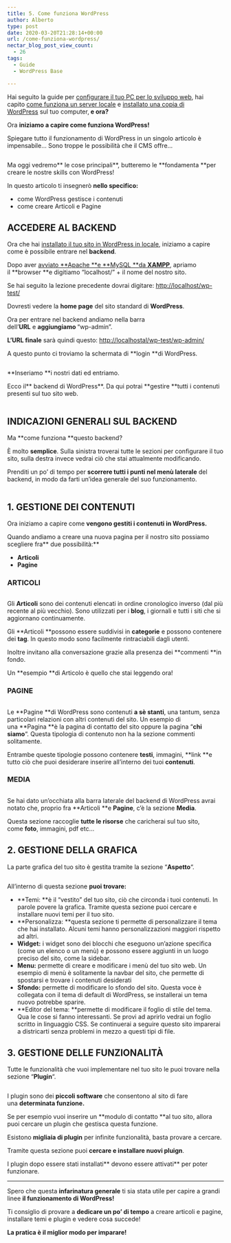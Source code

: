 ```yaml
---
title: 5. Come funziona WordPress
author: Alberto
type: post
date: 2020-03-20T21:28:14+00:00
url: /come-funziona-wordpress/
nectar_blog_post_view_count:
  - 26
tags:
  - Guide
  - WordPress Base

---
```

Hai seguito la guide per&nbsp;[configurare il tuo PC per lo sviluppo web][1], hai capito&nbsp;[come funziona un server locale][2]&nbsp;e&nbsp;[installato una copia di WordPress][3]&nbsp;sul tuo computer,**&nbsp;e ora?**

Ora&nbsp;**iniziamo a capire come funziona WordPress!**

Spiegare tutto il funzionamento di WordPress in un singolo articolo è impensabile… Sono troppe le possibilità che il CMS offre…<figure class="wp-block-image">

[<img decoding="async" src="https://albertoreineri.it/wp-content/uploads/2020/05/scarica-gratis-desk.jpg" alt="" />][4]</figure>

Ma oggi vedremo**&nbsp;le cose principali**, butteremo le&nbsp;**fondamenta&nbsp;**per creare le nostre skills con WordPress!

In questo articolo ti insegnerò&nbsp;**nello specifico:**

  * come WordPress gestisce i contenuti
  * come creare Articoli e Pagine

## ACCEDERE AL BACKEND

Ora che hai&nbsp;[installato il tuo sito in WordPress in locale][3], iniziamo a capire come è possibile entrare nel&nbsp;**backend**.

Dopo aver&nbsp;[avviato&nbsp;**Apache&nbsp;**e&nbsp;**MySQL&nbsp;**da&nbsp;**XAMPP**][5], apriamo il&nbsp;**browser&nbsp;**e digitiamo “localhost/” + il nome del nostro sito.

Se hai seguito la lezione precedente dovrai digitare: <http://localhost/wp-test/>

Dovresti vedere la&nbsp;**home page**&nbsp;del sito standard di&nbsp;**WordPress**.

Ora per entrare nel backend andiamo nella barra dell’**URL**&nbsp;e&nbsp;**aggiungiamo&nbsp;**“wp-admin”.

**L’URL finale** sarà quindi questo: [http://localhostal/][6][wp-test][7][/wp-admin/][8]

A questo punto ci troviamo la schermata di&nbsp;**login&nbsp;**di WordPress.

<div class="wp-block-image">
  <figure class="aligncenter size-full"><img decoding="async" src="https://albertoreineri.it/wp-content/uploads/2022/03/image-13.png" alt="" class="wp-image-225" /></figure>
</div>

**Inseriamo&nbsp;**i nostri dati ed entriamo.

Ecco il**&nbsp;backend di WordPress**. Da qui potrai&nbsp;**gestire&nbsp;**tutti i contenuti presenti sul tuo sito web.

<div class="wp-block-image">
  <figure class="aligncenter size-full"><img decoding="async" src="https://albertoreineri.it/wp-content/uploads/2022/03/image-14-1024x481-1.png" alt="" class="wp-image-224" /></figure>
</div>

## INDICAZIONI GENERALI SUL BACKEND

Ma&nbsp;**come funziona&nbsp;**questo backend?

È molto&nbsp;**semplice**. Sulla sinistra troverai tutte le sezioni per configurare il tuo sito, sulla destra invece vedrai ciò che stai attualmente modificando.

Prenditi un po’ di tempo per&nbsp;**scorrere tutti i punti nel menù laterale**&nbsp;del backend, in modo da farti un’idea generale del suo funzionamento.<figure class="wp-block-image size-full">

<img decoding="async" src="https://albertoreineri.it/wp-content/uploads/2022/03/image-22-1.png" alt="" class="wp-image-223" /> </figure>

## 1. GESTIONE DEI CONTENUTI

Ora iniziamo a capire come&nbsp;**vengono gestiti i contenuti in WordPress.**

Quando andiamo a creare una nuova pagina per il nostro sito possiamo scegliere fra**&nbsp;due possibilità:**

  * **Articoli**
  * **Pagine**

### ARTICOLI<figure class="wp-block-image size-full">

<img decoding="async" src="https://albertoreineri.it/wp-content/uploads/2022/03/image-23.png" alt="" class="wp-image-222" /> </figure>

Gli&nbsp;**Articoli**&nbsp;sono dei contenuti elencati in ordine cronologico inverso (dal più recente al più vecchio). Sono utilizzati per i&nbsp;**blog**, i giornali e tutti i siti che si aggiornano continuamente.

Gli&nbsp;**Articoli&nbsp;**possono essere suddivisi in&nbsp;**categorie**&nbsp;e possono contenere dei&nbsp;**tag**. In questo modo sono facilmente rintraciabili dagli utenti.

Inoltre invitano alla conversazione grazie alla presenza dei&nbsp;**commenti&nbsp;**in fondo.

Un&nbsp;**esempio&nbsp;**di Articolo è quello che stai leggendo ora!

### PAGINE<figure class="wp-block-image size-full">

<img decoding="async" src="https://albertoreineri.it/wp-content/uploads/2022/03/image-24-1.png" alt="" class="wp-image-221" /> </figure>

Le&nbsp;**Pagine&nbsp;**di WordPress sono contenuti&nbsp;**a sè stanti**, una tantum, senza particolari relazioni con altri contenuti del sito. Un esempio di una&nbsp;**Pagina&nbsp;**è la pagina di contatto del sito oppure la pagina “**chi siamo**“. Questa tipologia di contenuto non ha la sezione commenti solitamente.

Entrambe queste tipologie possono contenere&nbsp;**testi**, immagini,&nbsp;**link&nbsp;**e tutto ciò che puoi desiderare inserire all’interno dei tuoi&nbsp;**contenuti**.

### MEDIA<figure class="wp-block-image size-full">

<img decoding="async" src="https://albertoreineri.it/wp-content/uploads/2022/03/image-25.png" alt="" class="wp-image-220" /> </figure>

Se hai dato un’occhiata alla barra laterale del backend di WordPress avrai notato che, proprio fra&nbsp;**Articoli&nbsp;**e&nbsp;**Pagine**, c’è la sezione&nbsp;**Media**.

Questa sezione raccoglie&nbsp;**tutte le risorse**&nbsp;che caricherai sul tuo sito, come&nbsp;**foto**, immagini, pdf etc…

## 2. GESTIONE DELLA GRAFICA

La parte grafica del tuo sito è gestita tramite la sezione “**Aspetto**“.<figure class="wp-block-image size-full">

<img decoding="async" src="https://albertoreineri.it/wp-content/uploads/2022/03/image-26-1.png" alt="" class="wp-image-218" /> </figure>

All’interno di questa sezione&nbsp;**puoi trovare:**

  * **Temi:&nbsp;**è il “vestito” del tuo sito, ciò che circonda i tuoi contenuti. In parole povere la grafica. Tramite questa sezione puoi cercare e installare nuovi temi per il tuo sito.
  * **Personalizza:&nbsp;**questa sezione ti permette di personalizzare il tema che hai installato. Alcuni temi hanno personalizzazioni maggiori rispetto ad altri.
  * **Widget:**&nbsp;i widget sono dei blocchi che eseguono un’azione specifica (come un elenco o un menù) e possono essere aggiunti in un luogo preciso del sito, come la sidebar.
  * **Menu:**&nbsp;permette di creare e modificare i menù del tuo sito web. Un esempio di menù è solitamente la navbar del sito, che permette di spostarsi e trovare i contenuti desiderati
  * **Sfondo:**&nbsp;permette di modificare lo sfondo del sito. Questa voce è collegata con il tema di default di WordPress, se installerai un tema nuovo potrebbe sparire.
  * **Editor del tema:&nbsp;**permette di modificare il foglio di stile del tema. Qua le cose si fanno interessanti. Se provi ad aprirlo vedrai un foglio scritto in linguaggio CSS. Se continuerai a seguire questo sito imparerai a districarti senza problemi in mezzo a questi tipi di file.

## 3. GESTIONE DELLE FUNZIONALITÀ

Tutte le funzionalità che vuoi implementare nel tuo sito le puoi trovare nella sezione “**Plugin**“.<figure class="wp-block-image size-full">

<img decoding="async" src="https://albertoreineri.it/wp-content/uploads/2022/03/image-27.png" alt="" class="wp-image-217" /> </figure>

I plugin sono dei&nbsp;**piccoli software**&nbsp;che consentono al sito di fare una&nbsp;**determinata funzione.**

Se per esempio vuoi inserire un&nbsp;**modulo di contatto&nbsp;**al tuo sito, allora puoi cercare un plugin che gestisca questa funzione.

Esistono&nbsp;**migliaia di plugin**&nbsp;per infinite funzionalità, basta provare a cercare.

Tramite questa sezione puoi&nbsp;**cercare e installare nuovi pluign**.

I plugin dopo essere stati installati**&nbsp;devono essere attivati**&nbsp;per poter funzionare.

<hr class="wp-block-separator" />

Spero che questa&nbsp;**infarinatura generale**&nbsp;ti sia stata utile per capire a grandi linee&nbsp;**il funzionamento di WordPress!**

Ti consiglio di provare a&nbsp;**dedicare un po’ di tempo**&nbsp;a creare articoli e pagine, installare temi e plugin e vedere cosa succede!

**La pratica è il miglior modo per imparare!**

 [1]: https://albertoreineri.it/guide/configurare-il-pc-per-sviluppare-in-wordpress%ef%bf%bc/
 [2]: https://albertoreineri.it/guide/perche-installare-wordpress-in-locale/
 [3]: https://albertoreineri.it/guide/installare-wordpress-in-locale%ef%bf%bc/
 [4]: https://albertoreineri.it.local/risorse-gratuite//
 [5]: https://albertoreineri.it/guide/come-funziona-xampp/
 [6]: http://localhostalbertoreineri.it.local-test/wp-admin/
 [7]: http://localhost/wp-test/
 [8]: http://localhostal/wp-test/wp-admin/